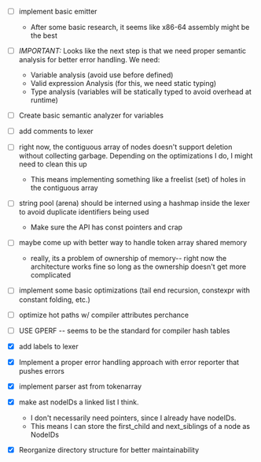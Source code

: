 - [ ] implement basic emitter
  - After some basic research, it seems like x86-64 assembly might be the best
- [ ] *IMPORTANT:* Looks like the next step is that we need proper semantic analysis for better error handling. We need:
    - Variable analysis (avoid use before defined)
    - Valid expression Analysis (for this, we need static typing)
    - Type analysis (variables will be statically typed to avoid overhead at runtime)

- [ ] Create basic semantic analyzer for variables
- [ ] add comments to lexer
- [ ] right now, the contiguous array of nodes doesn't support deletion without collecting garbage. Depending on the optimizations I do, I might need to clean this up
  - This means implementing something like a freelist (set) of holes in the contiguous array
- [ ] string pool (arena) should be interned using a hashmap inside the lexer to avoid duplicate identifiers being used
    - Make sure the API has const pointers and crap
- [ ] maybe come up with better way to handle token array shared memory
  - really, its a problem of ownership of memory-- right now the architecture works fine so long as the ownership doesn't get more complicated
- [ ] implement some basic optimizations (tail end recursion, constexpr with constant folding, etc.)
- [ ] optimize hot paths w/ compiler attributes perchance
- [ ] USE GPERF -- seems to be the standard for compiler hash tables

- [x] add labels to lexer
- [x] Implement a proper error handling approach with error reporter that pushes errors
- [x] implement parser ast from tokenarray
- [x] make ast nodeIDs a linked list I think.
  - I don't necessarily need pointers, since I already have nodeIDs.
  - This means I can store the first_child and next_siblings of a node as NodeIDs
- [x] Reorganize directory structure for better maintainability
